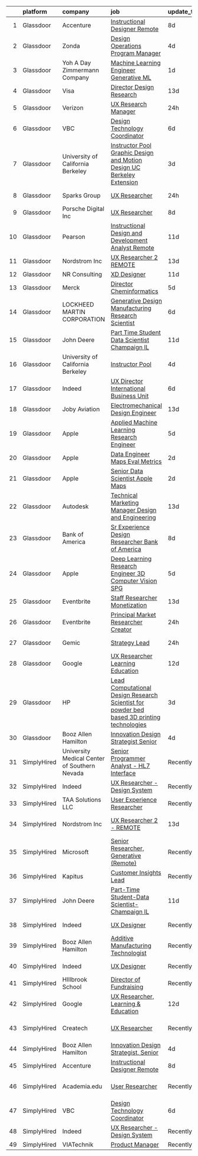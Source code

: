 

|    | platform    | company                                      | job                                                                                                                                                                                                                                                                                                                                                                                                                                                                                                                                                                                                                                                                                                                                                                                                                                                                                                                                                                                                                                                                                                                                                                                                                                                                                                                                                                                          | update_time   | location                 |
|---:|:------------|:---------------------------------------------|:---------------------------------------------------------------------------------------------------------------------------------------------------------------------------------------------------------------------------------------------------------------------------------------------------------------------------------------------------------------------------------------------------------------------------------------------------------------------------------------------------------------------------------------------------------------------------------------------------------------------------------------------------------------------------------------------------------------------------------------------------------------------------------------------------------------------------------------------------------------------------------------------------------------------------------------------------------------------------------------------------------------------------------------------------------------------------------------------------------------------------------------------------------------------------------------------------------------------------------------------------------------------------------------------------------------------------------------------------------------------------------------------|:--------------|:-------------------------|
|  1 | Glassdoor   | Accenture                                    | [Instructional Designer Remote](https://www.glassdoor.com/partner/jobListing.htm?pos=115&ao=1136043&s=58&guid=00000181d24dbef5a68ec0353044b133&src=GD_JOB_AD&t=SR&vt=w&cs=1_2e94ff78&cb=1657090719892&jobListingId=1007967472120&jrtk=3-0-1g794rfpck264801-1g794rfpni7n8800-5be2c3ef4de63b52-)                                                                                                                                                                                                                                                                                                                                                                                                                                                                                                                                                                                                                                                                                                                                                                                                                                                                                                                                                                                                                                                                                               | 8d            | Remote                   |
|  2 | Glassdoor   | Zonda                                        | [Design Operations Program Manager](https://www.glassdoor.com/partner/jobListing.htm?pos=125&ao=1136043&s=58&guid=00000181d24dbef5a68ec0353044b133&src=GD_JOB_AD&t=SR&vt=w&cs=1_e47e27b9&cb=1657090719893&jobListingId=1007976317022&jrtk=3-0-1g794rfpck264801-1g794rfpni7n8800-cc6e416245957c2f-)                                                                                                                                                                                                                                                                                                                                                                                                                                                                                                                                                                                                                                                                                                                                                                                                                                                                                                                                                                                                                                                                                           | 4d            | Remote                   |
|  3 | Glassdoor   | Yoh  A Day   Zimmermann Company              | [Machine Learning Engineer    Generative ML ](https://www.glassdoor.com/partner/jobListing.htm?pos=103&ao=1110586&s=58&guid=00000181d24dbef5a68ec0353044b133&src=GD_JOB_AD&t=SR&vt=w&ea=1&cs=1_3c4d1a9c&cb=1657090719891&jobListingId=1007982759644&cpc=82B3195DA92CAF92&jrtk=3-0-1g794rfpck264801-1g794rfpni7n8800-3ef156ec08f33186--6NYlbfkN0Ae6Qmv8rNb3d5rEsMPL_plhvilYeiJERi7JqghURwQ9bq2mHgMGRGPHap0kt02TPhHoArRrIPDXB0Fm3NSxLJwWlAXpSoHydXD7YYEjQfYp-wt_j4lfGDfKIbzND_9EtD4wiBxpi_5Fu1gPRC5CvPWqwejtozptTMLVK4J_uv5kUAtnlLbzUmWf6tFympiFYnf2hp0rQvftX3ODCLOtJcWeAMP58wnLdrAfItmIkIbefVU-3UM1nHmB7HmXXtDngtCFzVCzfDdTGl6FXjumtko2NUnxYVdH2x-uPPDUrV4yrUujo5fxwsyCHARmcCHyl6-khDEHBUmc8GYEzKyJLgZEEG82GbcyIDwA5MSdDcymoZfKQmc8QKFZorlHjzT8KA9oekrBpVsIl6UTQdNXr4fnX9ohvBkoXxsqMiauxHC7a4I2Ad9Vxb_IC2UnDCauLWqDUWCthkyib3Bz8SmIeij04ejJM_BK-F_aBZ8lfIXbA%3D%3D)                                                                                                                                                                                                                                                                                                                                                                                                                                                                                                                           | 1d            | Mountain View, CA        |
|  4 | Glassdoor   | Visa                                         | [Director Design Research](https://www.glassdoor.com/partner/jobListing.htm?pos=121&ao=1136043&s=58&guid=00000181d24dbef5a68ec0353044b133&src=GD_JOB_AD&t=SR&vt=w&cs=1_cb65b2b5&cb=1657090719892&jobListingId=1007958246561&jrtk=3-0-1g794rfpck264801-1g794rfpni7n8800-24765438d2870bae-)                                                                                                                                                                                                                                                                                                                                                                                                                                                                                                                                                                                                                                                                                                                                                                                                                                                                                                                                                                                                                                                                                                    | 13d           | Bellevue, WA             |
|  5 | Glassdoor   | Verizon                                      | [UX Research Manager](https://www.glassdoor.com/partner/jobListing.htm?pos=108&ao=1110586&s=58&guid=00000181d24dbef5a68ec0353044b133&src=GD_JOB_AD&t=SR&vt=w&cs=1_75fb40a9&cb=1657090719891&jobListingId=1007985846556&cpc=6FC5BA77C9A4CD78&jrtk=3-0-1g794rfpck264801-1g794rfpni7n8800-74661d89c5bba42b--6NYlbfkN0BCNs6bE--Mn_ADd0RyzMq18ZUxdybwefWV8heO_C7Y98mRwJOBD1Cq6SSd-NViUSFRiYLKKGogQMV_KfYL38eCB7dYmW-VxWuVdyYZojcTYrY52Q-IFV23eV7xq5j-hvAHcp7_CrnA44KY0zJJ7h9uA0GlLtFQiJJoFjy6czjJEM2KNHd4wH8N4KEDIMbhKqRfWx3_fMRXksgFxSVkN_rgxy9Zq7GcY-iFair0YKykitBjx8dbAKZobV2ScLPdVzMfhzvt_rGc0NfKBDldrTRY0gQXwb4FnVG5dY8jL6SZpuqOBG4JF4ZJTF_ViTFMK37wxG0ddyey7t4ZY3OvzwB5TCOZ2vVykTc_bRThnumKBYUcUMpHRkBeWMcSswbdwCIij6cYgug83xMR-Qn42Wv5810Kxgml4-PFm1lwq14sIlp3r2zkFFBBonEQETx6hNmyXearIPUkMqRrnMhaMlBeD--C1hnSnJIYG6YG28iHgCPnUupC_PXVgwnIJFvbm3wgp0s2KAzy2AF_UT3seNQB9OuCXyuST242wg5gZX0f_NMbTm_STGK-CZM18aCi4203gjaIc_xMUZbbVp3q3P82tC2YqwDpiD-tSdTHcm9Imr7bJAKeQqG3gTWhKKqNJ6iXJMWbOT5oBDf0CkSpglsDtXHukwFIkozVPDCLHC1404MrB1bJkgWZrAQX5Couuw0Yv-iryQlJdn1tT_S1_Vdhnu2oQmf0A2k4KdgTB4MQsMT3Mv0TfP4H)                                                                                                                                                                                                                                                                                    | 24h           | New York, NY             |
|  6 | Glassdoor   | VBC                                          | [Design Technology Coordinator](https://www.glassdoor.com/partner/jobListing.htm?pos=101&ao=1110586&s=58&guid=00000181d24dbef5a68ec0353044b133&src=GD_JOB_AD&t=SR&vt=w&ea=1&cs=1_71eb9cdd&cb=1657090719890&jobListingId=1007970642019&cpc=A0637F14311B9419&jrtk=3-0-1g794rfpck264801-1g794rfpni7n8800-2bb5b58a7f8e7506--6NYlbfkN0BK9GXDcakwdiqmeo8o-2GvkYnmPkq7xevAHdeF_847qkpPJo8-WyfGh_giHb_Wt2yjNfQYJNopcViEF-9zjUiJF5BFIGFCUJqw3rkUFe2234TNPtBQ_WR5HFZce2D3QyvocDCva0SFX-og887d_WtWl4s9_NycewkQ-UQSG7iO-udRttHvQessAQjCMZ3SQgn0h0qIesr1Emskmy0-hs8bA2zNAbz0KuwDkGbgDRw3mzl6siYL0qaXUgvziR3xOUN4kb-cvGa0gQjDTiXgfjaFeWc_0QmQqKjI-KnIO16n32TejhTSVs3dNQve4BLqOGsz1SN4btqeRpY3hIEG8F6DQJxJt5gQ4V5U0e2M8DqpChJajk63SdYU84XuFx9QmZiuabM4y8N5L7UyZKstlODsSiC1AEdrvZl55Qb8_i7kXbKBys0mm6L9U_rkIDqUOu50dDJXpp5v4RnCnY0feBU44SLTQM72hsY%3D)                                                                                                                                                                                                                                                                                                                                                                                                                                                                                                                                                       | 6d            | Somerville, MA           |
|  7 | Glassdoor   | University of California Berkeley            | [Instructor Pool Graphic Design and Motion Design UC Berkeley Extension](https://www.glassdoor.com/partner/jobListing.htm?pos=123&ao=1136043&s=58&guid=00000181d24dbef5a68ec0353044b133&src=GD_JOB_AD&t=SR&vt=w&cs=1_53b1ba75&cb=1657090719893&jobListingId=1007978484355&jrtk=3-0-1g794rfpck264801-1g794rfpni7n8800-f40628e4867d1fed-)                                                                                                                                                                                                                                                                                                                                                                                                                                                                                                                                                                                                                                                                                                                                                                                                                                                                                                                                                                                                                                                      | 3d            | Berkeley, CA             |
|  8 | Glassdoor   | Sparks Group                                 | [UX Researcher](https://www.glassdoor.com/partner/jobListing.htm?pos=109&ao=1110586&s=58&guid=00000181d24dbef5a68ec0353044b133&src=GD_JOB_AD&t=SR&vt=w&cs=1_3ee88086&cb=1657090719891&jobListingId=1007984907914&cpc=9908D8D4413DBB8A&jrtk=3-0-1g794rfpck264801-1g794rfpni7n8800-5fcf4f3adbd2dde6--6NYlbfkN0CVbIAoVGlVV0muHIzlWY31dYj5hrVkKa7qBWZ-hZn3g-zWnitpxah_RyLopvrEJPKEAMPXU9HMaaznMboaU57EgIZ4PnTg86qkz2sb_qr61-hxgd5GHUyOVQyhDsvJUk2mz3-q3Uja_iyoQQtY7kKlUFeDf_Szm3rMJaHxxOWdU0OpNKQWcK1B1d0bjgnMHLRPq_Y-MnhpQA7b0hyR8NU2myDM1KbvU7WNGDzROfas1MMAW3cbIfh5SYTtWzlN36e6FcMkm81YS-S5fq1IXHwbpq8pn1rIGhN2p09-ZupxnjxN8mLSycr8KFkV-aW0-pgdlbStdwdHJr3IN3kC94TcyaL3HdtBtVokbtev6x4xcSL7cOptwy28r9QqiwtAdC5WeAAS2SiPZ3phhHnquoeM4iftTz9MM2PvI-R9gVMFvbjs2WcbO3bQN919vMU3W9Cu4TZcTVTdKQAhwqAPTkDApIE6OXQ8UgKgKnVqVYi9xbgW8lRWiQNXYekX4n_X3aQ%3D)                                                                                                                                                                                                                                                                                                                                                                                                                                                                                                                                            | 24h           | Rockville, MD            |
|  9 | Glassdoor   | Porsche Digital Inc                          | [UX Researcher](https://www.glassdoor.com/partner/jobListing.htm?pos=129&ao=1136043&s=58&guid=00000181d24dbef5a68ec0353044b133&src=GD_JOB_AD&t=SR&vt=w&cs=1_fef50a38&cb=1657090719894&jobListingId=1007965384726&jrtk=3-0-1g794rfpck264801-1g794rfpni7n8800-1bfb70a52c92c339-)                                                                                                                                                                                                                                                                                                                                                                                                                                                                                                                                                                                                                                                                                                                                                                                                                                                                                                                                                                                                                                                                                                               | 8d            | Atlanta, GA              |
| 10 | Glassdoor   | Pearson                                      | [Instructional Design and Development Analyst  Remote ](https://www.glassdoor.com/partner/jobListing.htm?pos=111&ao=1136043&s=58&guid=00000181d24dbef5a68ec0353044b133&src=GD_JOB_AD&t=SR&vt=w&cs=1_5ff23054&cb=1657090719891&jobListingId=1007961604984&jrtk=3-0-1g794rfpck264801-1g794rfpni7n8800-7431c2f91655a02d-)                                                                                                                                                                                                                                                                                                                                                                                                                                                                                                                                                                                                                                                                                                                                                                                                                                                                                                                                                                                                                                                                       | 11d           | Elk Grove Village, IL    |
| 11 | Glassdoor   | Nordstrom Inc                                | [UX Researcher 2   REMOTE](https://www.glassdoor.com/partner/jobListing.htm?pos=127&ao=1136043&s=58&guid=00000181d24dbef5a68ec0353044b133&src=GD_JOB_AD&t=SR&vt=w&cs=1_2eb44556&cb=1657090719894&jobListingId=1007957153362&jrtk=3-0-1g794rfpck264801-1g794rfpni7n8800-608155c439d6817a-)                                                                                                                                                                                                                                                                                                                                                                                                                                                                                                                                                                                                                                                                                                                                                                                                                                                                                                                                                                                                                                                                                                    | 13d           | Seattle, WA              |
| 12 | Glassdoor   | NR Consulting                                | [XD Designer](https://www.glassdoor.com/partner/jobListing.htm?pos=128&ao=1136043&s=58&guid=00000181d24dbef5a68ec0353044b133&src=GD_JOB_AD&t=SR&vt=w&ea=1&cs=1_fc87e768&cb=1657090719894&jobListingId=1007962200876&jrtk=3-0-1g794rfpck264801-1g794rfpni7n8800-37fe6b4c132875a9-)                                                                                                                                                                                                                                                                                                                                                                                                                                                                                                                                                                                                                                                                                                                                                                                                                                                                                                                                                                                                                                                                                                            | 11d           | Remote                   |
| 13 | Glassdoor   | Merck                                        | [Director  Cheminformatics](https://www.glassdoor.com/partner/jobListing.htm?pos=130&ao=1136043&s=58&guid=00000181d24dbef5a68ec0353044b133&src=GD_JOB_AD&t=SR&vt=w&cs=1_436e15e3&cb=1657090719894&jobListingId=1007975055606&jrtk=3-0-1g794rfpck264801-1g794rfpni7n8800-a4a0db368f2e5b3a-)                                                                                                                                                                                                                                                                                                                                                                                                                                                                                                                                                                                                                                                                                                                                                                                                                                                                                                                                                                                                                                                                                                   | 5d            | Boston, MA               |
| 14 | Glassdoor   | LOCKHEED MARTIN CORPORATION                  | [Generative Design   Manufacturing Research Scientist](https://www.glassdoor.com/partner/jobListing.htm?pos=110&ao=1136043&s=58&guid=00000181d24dbef5a68ec0353044b133&src=GD_JOB_AD&t=SR&vt=w&cs=1_cdbe7fa0&cb=1657090719891&jobListingId=1007971993276&jrtk=3-0-1g794rfpck264801-1g794rfpni7n8800-5830dfb3cb1cb712-)                                                                                                                                                                                                                                                                                                                                                                                                                                                                                                                                                                                                                                                                                                                                                                                                                                                                                                                                                                                                                                                                        | 6d            | Billerica, MA            |
| 15 | Glassdoor   | John Deere                                   | [Part Time Student Data Scientist Champaign IL](https://www.glassdoor.com/partner/jobListing.htm?pos=105&ao=1110586&s=58&guid=00000181d24dbef5a68ec0353044b133&src=GD_JOB_AD&t=SR&vt=w&cs=1_81eda9b9&cb=1657090719890&jobListingId=1007962270746&cpc=FD1C1DA32C38CFA7&jrtk=3-0-1g794rfpck264801-1g794rfpni7n8800-2e201d376d0f22b8--6NYlbfkN0Cv0TQtpZ6GGs0tAo-ZxVQTOn-gpbC_6DfU7thop2TVuASU8O2TbTKNUU43Sm0q_eUkqtyhWxW2LO2afZpMmBL9Z3SswPZduqWNhXhFUTm4_4ZDD0wOSeiF00uJtHaefc60A_WYf1RkUmy6GEXCaWO-IKIsx6OB445zVLAWffET93oi2l-d42FpdkGZyWWmehWqb3tJzLpmTGpJmnSizpN6bqwnQ9G1E6kQxJo9AyCBbmXJTvhPg1zNX_uOqwAsT2aVybfUukrk5vJhD8UZDXGcfr7huvGnTpkkksDzSAcpA6ooTgo6jGAWVQfgEnEzTrqF13LyigCa4Ud3AN_roJ51qHcNPzZjBU3n7MLV1j8KNDN4g5c5_liJ8bzbmRNQiN9blnvMP2Rn_3VpUxIH2WwORt_jPC68BrBEuKANiDRYh3_sp2pOAysnEATQpqrMv9GGY9o2iq5pGBSlpoUq2sOyUMxNhArUHkpJdVynIZvRmTExeN6UqqUbkePIPTpPqIFtpwrBZiuZQT8sP0pkNX0CBED3CD5u_cWGMADsAIN3qeIa4kRBxsOxSoGMbMc_nX5AlwFb6M2WcGoLB86K1g0cgg2omOql9_cp0nWE3vDjoVXNQrp8jKO4N9buU4GdQXzHKYTY19k1XhW_6GrL3lD7)                                                                                                                                                                                                                                                                                                                                                          | 11d           | Champaign, IL            |
| 16 | Glassdoor   | University of California Berkeley            | [Instructor Pool](https://www.glassdoor.com/partner/jobListing.htm?pos=126&ao=1136043&s=58&guid=00000181d24dbef5a68ec0353044b133&src=GD_JOB_AD&t=SR&vt=w&cs=1_56d1def9&cb=1657090719893&jobListingId=1007975971924&jrtk=3-0-1g794rfpck264801-1g794rfpni7n8800-97b24cf7dd2ff725-)                                                                                                                                                                                                                                                                                                                                                                                                                                                                                                                                                                                                                                                                                                                                                                                                                                                                                                                                                                                                                                                                                                             | 4d            | San Francisco, CA        |
| 17 | Glassdoor   | Indeed                                       | [UX Director   International Business Unit](https://www.glassdoor.com/partner/jobListing.htm?pos=107&ao=1110586&s=58&guid=00000181d24dbef5a68ec0353044b133&src=GD_JOB_AD&t=SR&vt=w&cs=1_fae03433&cb=1657090719891&jobListingId=1007971205893&cpc=6FC5BA77C9A4CD78&jrtk=3-0-1g794rfpck264801-1g794rfpni7n8800-8bdda3467dc467eb--6NYlbfkN0CiRNM7CVr8YueLFKlzwbFWI0o7IjV438l4sVrvKZ0flpURU_mqoI8E88RAJZx1_nToDFyAHICBRXysA2QPrqnmdYMjauVfVm-aXzBipg7d0uLKOPw3sWUpNXv1jrlnDln_8TO8QbrxYzd69lSsEXtW-RzE3jUWACSKSpZXC7yQgZA1Ts5SMnldfVaA-hfJpdRXm236bTe1iHQTJnwfChaHDua_RLMy677AjqF4QjG-pzenGQt_O5Vdw2St3A_AQYEoFFdwfg0zlpjFOKQZqhiNpvEs4ZQhTgGGXca_iXcN4z_IvQA_KVr3tQa0-KUr6rmYK_ksTUlqX_xltSxVZVnO7ltCFMWGMlte1P2P17FN_4p-qSmlTFbULkkgyNoBxpCxgZeaa5ig6XXLeHhbk2jUubObKAfY_mvlBxPtxO44nBTjqd5i8okiM2ZOuCuQdxwvpHAs2ly5xnzB7l8ZTzyaR-7rsiiW8tmtImAzmATeWFS7v_rSyBQedTNSHcVlifMHOBtRojalCj64SfixgVVK)                                                                                                                                                                                                                                                                                                                                                                                                                                                                                              | 6d            | Austin, TX               |
| 18 | Glassdoor   | Joby Aviation                                | [Electromechanical Design Engineer](https://www.glassdoor.com/partner/jobListing.htm?pos=124&ao=1136043&s=58&guid=00000181d24dbef5a68ec0353044b133&src=GD_JOB_AD&t=SR&vt=w&cs=1_adbb703d&cb=1657090719893&jobListingId=1007956106150&jrtk=3-0-1g794rfpck264801-1g794rfpni7n8800-acb599ffedd8eecd-)                                                                                                                                                                                                                                                                                                                                                                                                                                                                                                                                                                                                                                                                                                                                                                                                                                                                                                                                                                                                                                                                                           | 13d           | Santa Cruz, CA           |
| 19 | Glassdoor   | Apple                                        | [Applied Machine Learning Research Engineer](https://www.glassdoor.com/partner/jobListing.htm?pos=102&ao=1110586&s=58&guid=00000181d24dbef5a68ec0353044b133&src=GD_JOB_AD&t=SR&vt=w&cs=1_01a8302f&cb=1657090719890&jobListingId=1007972446556&cpc=D2F1DE17EE1F43B9&jrtk=3-0-1g794rfpck264801-1g794rfpni7n8800-3e48cf0cef0c3e92--6NYlbfkN0BvKrLyj5gPmtZO9T8euul8TCxuuKNOtzRJOomxnwSEodTz2Bc-sPZl8WPllYOnI2iSo8V1TL2wcIgaohnAvPJGLI-rs79cOG4peC1c_72dKmydqxFccLI-NwQIrlYChOwm-qmZO0Jk3czq7Cvi66AMtMiGy-y8IYaSFRt07eUfzIiQd88fXJ4TZy42eMoKHSuQ4FeYLiF2wdoNC56He26rfQQx53Gpfq1E556cBiqpyXMrlWl_M5daYzF-eMgUs18RdWeXTgRZ_EtG5qf2G1jkZxXQlzqIeB0mDKJ30BSft52xKQfZKgxu8T_LB4Iv1nZEYut2d_3YuA5SOR0Js814reuPgCvA0kp_DH6sbfW7lwRFkbfBlyH8dagZC74DLnDoAS9syylJ2V6dqPoQzJ8f6P5_ZgTHx20nru0Md5mvOz1hrnDWH6dx7WFk_4oWTK-YLZPgTr1gdDKORM2WI7sf4ZerdPiAxysY24Kr9jsuQAy9l5y5TMJUY4ljSmr5MkAL3XB3nlROgfszrrFB1I04ixYRzLR-iCs6nWiB2QpNej3Fct19HWdpTkP869Ygq5skLwDXG711IUvvrtdAfiLqbpEjxO3kG28B4ahzoOjfc_sKmOEQqJBPO-0Ns909NtxGoYG1k5PNACXtqUtDWnjHNcuwswrZ7iaWbdne7fOEvheTZjTDMN-vMRA35sAYt6tweIHCqaxvIaA-GmAJXNC0gclUDrnhoWJGIaqekTMEMtxzYLCgZBm1QCkGd1Chr7ujfAQUN9_4n8m2qc9na5gTK0fmTWzNw9dXdobS3aXbx696wRoheU2u8Im4rrJnw4DFJ5f8UhJJxU5ybXCH5JuWwLk-0Ztggc1x54Dca3n4vXh6lznRPH-R2z0GrEo-rJIQcJ3F2EdMuBViLA4O-kgsquJHKsBpDp3xcIAzLeGsmLWB6cVc1k2fKalLeu5wk6BcyypApw9ifSjbhAfqkG8ZiIvOYvcSUrbPQUslpDXDfw%3D%3D) | 5d            | San Diego, CA            |
| 20 | Glassdoor   | Apple                                        | [Data Engineer  Maps Eval Metrics](https://www.glassdoor.com/partner/jobListing.htm?pos=104&ao=1110586&s=58&guid=00000181d24dbef5a68ec0353044b133&src=GD_JOB_AD&t=SR&vt=w&cs=1_89848c51&cb=1657090719890&jobListingId=1007981077197&cpc=8795CF9063CD573D&jrtk=3-0-1g794rfpck264801-1g794rfpni7n8800-fcb89ba8530a05ad--6NYlbfkN0BvKrLyj5gPmtZO9T8euul8TCxuuKNOtzRJOomxnwSEodTz2Bc-sPZlt2Zgji_QUXGcPDDC0toIwkjjSX4pmKJQPu1bsxKDITU5WKNSEn6ePegREADGpDVQMOY6z2KDoUqo20z9hSaLPtO1Exw88_J7LYEFvcBranYEI5WZgpK7o1SzRvxN8WwnLAwjbLcSG0arIFMZMDGBvFfDIEJRFvO2C0bgY0l8GLE4QHswoVLTYhEhV3PqowOJd044CQGve7069Y27K_deZGhngEmPRX3YRTAH0LHUiQiLHKmfSlwtyBCH5M06LmSwQ35ocXkEr2Cwk8RHbl1PBPjNQASoRT3F6xwDOyVVNUZ6pHq7r9wyW4Ubo4ck4h7_E9S5Aw0mzaJxda9Q2DZQ_us20CoBEW0KOYjbzaXdtjQR0--Bs2fe8Ti0uvf3_gMqcVYK6Yn0K-XMvqttPGxZrFIzfhbWk08WEnIJ-J-B0CuhyBa2c70wzDS9z6cgJx4IO7F6i8iHm1cRyAm3oOmXmlYkVTQHjUy14RrllqT8_qsFAyUTecuSzEs3RwYq46xtBfI1Bayii-tKFdD4u1qXP_CLbUwKGia39ZG4UsdB6yrXezhiRF2rx6XIvRjumuE8a42c_RW9aQVvenSO6OgI5f6LHG3WciiirG3ZN4K7MQ8YBBGEp5FdUDRhBvp8H0U0rgpmOnCUbb61t2dLnGKcGSBvtG_1NbYZG69fFN4UX0UNFlSTOeD9Ken6n2RpP-VXVjVTCYxecDDwjAVxAIPcuxWjAos5PozJewUp2feAv1gU5eoOG2rsCyLtLVwrR5a4NbZspbZtCvSstLQgVv8Et5mcs__nnvXTJwmpiJC0saRadh5-ATOgUbFPG2-Ck2OjkFW0mZ04jF8QFxYuJfoiq0QREXw3i9YGz5BZmzYf9-zu-RI33VEeMwulp0vnT2nqhziJELExQ21myGye23xz4g6V3Au3CzQl)                                       | 2d            | Cupertino, CA            |
| 21 | Glassdoor   | Apple                                        | [Senior Data Scientist   Apple Maps](https://www.glassdoor.com/partner/jobListing.htm?pos=106&ao=1110586&s=58&guid=00000181d24dbef5a68ec0353044b133&src=GD_JOB_AD&t=SR&vt=w&cs=1_1af63637&cb=1657090719891&jobListingId=1007981077899&cpc=AC285F3A3ECA6BB0&jrtk=3-0-1g794rfpck264801-1g794rfpni7n8800-fbe944133e258466--6NYlbfkN0BvKrLyj5gPmtZO9T8euul8TCxuuKNOtzRJOomxnwSEodTz2Bc-sPZlt2Zgji_QUXGcPDDC0toIwjZMf7igxT_Lmkg1TKKZbvA_suoi79DoDAKoqfbHSPKwl8s04vKLkX_QSM-XJWjdheJNp6PTpT8v9UrqirkUya12Jh0KwmNM7_VmeabPSv0mPLxmekaqkYuaLMRdte7FDwlazKz5IP99JQ46b4UhWMdApU4WFtsRCAP_xav5SvZBz-Z9OZADfKtIwndcWlIal-4aYBLbQLaWZlPeHmkWPsuwCoMqmJtLQoMiNkifBkpnO_W54fEhICdUF5Otj7AIaZJBxYF2sGqxnX4seuTjpekWjLwWf8BMRLkdIKtDAXd2wllLGpTjbSA2pIZTahqXfMJNqKphginJXgzKFLP9wPaJInwshppI-ixZIVzrzBovqy9XwxqRPS1jKV0SfDGouIezfAiVzXD2OW_tAqtVEVt0cm4B8y_Hg2uRkmoR17a8ijHn5JfkojGOW9YRca45GfMHgOvs117F1_HnkK3sQnuur5zN3n5C4KB1ZZdIf4wku2yg1J26IoTQVBlVt7enLdvGyQNTTU76cXvszGQzv44HWLjpXANX5i1TMfAdLr7K2PeElWqtUXcrCmEqyneXcCUg8JrdRZ6G_XeCJoqH1k6v4jUN6B6m0FPjRv7B_FkbCRNUHw1Xn6CFlt9BIM1gJvh940S8GwO6IjPU4rD7UNB5NnIqa7PnSXoyZxdbNIKLLHDjS9HeXman-Tb8miM6goxr79013rbuCekJSlu4sfgXSg4RMcTcMHrdUPCpa9qdkLvn-W8YxuX4Oz-J-jFzSCFL_vjfJD17ZpCqW0xpkv-sNDFFwbuW33BnaVwQVXqIroBDMXZblwS1YmR0lfBdFv17p2IiXGGu9l9_JbRs5X06CTElJ_5pDKFfc1TVllM4oafPkQQU1-MbT0GTbPqGGm0CYgrikVbw)                                     | 2d            | Cupertino, CA            |
| 22 | Glassdoor   | Autodesk                                     | [Technical Marketing Manager  Design and Engineering](https://www.glassdoor.com/partner/jobListing.htm?pos=118&ao=1136043&s=58&guid=00000181d24dbef5a68ec0353044b133&src=GD_JOB_AD&t=SR&vt=w&cs=1_4491ca10&cb=1657090719892&jobListingId=1007956960616&jrtk=3-0-1g794rfpck264801-1g794rfpni7n8800-4443d6a3b82c19a6-)                                                                                                                                                                                                                                                                                                                                                                                                                                                                                                                                                                                                                                                                                                                                                                                                                                                                                                                                                                                                                                                                         | 13d           | California               |
| 23 | Glassdoor   | Bank of America                              | [Sr  Experience Design Researcher  Bank of America](https://www.glassdoor.com/partner/jobListing.htm?pos=122&ao=1136043&s=58&guid=00000181d24dbef5a68ec0353044b133&src=GD_JOB_AD&t=SR&vt=w&cs=1_ade83310&cb=1657090719893&jobListingId=1007966429703&jrtk=3-0-1g794rfpck264801-1g794rfpni7n8800-02ddd629686c10de-)                                                                                                                                                                                                                                                                                                                                                                                                                                                                                                                                                                                                                                                                                                                                                                                                                                                                                                                                                                                                                                                                           | 8d            | Charlotte, NC            |
| 24 | Glassdoor   | Apple                                        | [Deep Learning Research Engineer  3D Computer Vision   SPG](https://www.glassdoor.com/partner/jobListing.htm?pos=116&ao=1136043&s=58&guid=00000181d24dbef5a68ec0353044b133&src=GD_JOB_AD&t=SR&vt=w&cs=1_8904904d&cb=1657090719892&jobListingId=1007975564657&jrtk=3-0-1g794rfpck264801-1g794rfpni7n8800-f294efce9365c613-)                                                                                                                                                                                                                                                                                                                                                                                                                                                                                                                                                                                                                                                                                                                                                                                                                                                                                                                                                                                                                                                                   | 5d            | Cupertino, CA            |
| 25 | Glassdoor   | Eventbrite                                   | [Staff Researcher   Monetization](https://www.glassdoor.com/partner/jobListing.htm?pos=114&ao=1136043&s=58&guid=00000181d24dbef5a68ec0353044b133&src=GD_JOB_AD&t=SR&vt=w&cs=1_4ea17da6&cb=1657090719892&jobListingId=1007957388519&jrtk=3-0-1g794rfpck264801-1g794rfpni7n8800-daf8599306dcdc53-)                                                                                                                                                                                                                                                                                                                                                                                                                                                                                                                                                                                                                                                                                                                                                                                                                                                                                                                                                                                                                                                                                             | 13d           | Remote                   |
| 26 | Glassdoor   | Eventbrite                                   | [Principal Market Researcher  Creator](https://www.glassdoor.com/partner/jobListing.htm?pos=120&ao=1136043&s=58&guid=00000181d24dbef5a68ec0353044b133&src=GD_JOB_AD&t=SR&vt=w&cs=1_aa62c66f&cb=1657090719892&jobListingId=1007986170497&jrtk=3-0-1g794rfpck264801-1g794rfpni7n8800-31f7fa94cc52dcad-)                                                                                                                                                                                                                                                                                                                                                                                                                                                                                                                                                                                                                                                                                                                                                                                                                                                                                                                                                                                                                                                                                        | 24h           | Remote                   |
| 27 | Glassdoor   | Gemic                                        | [Strategy Lead](https://www.glassdoor.com/partner/jobListing.htm?pos=117&ao=1136043&s=58&guid=00000181d24dbef5a68ec0353044b133&src=GD_JOB_AD&t=SR&vt=w&ea=1&cs=1_87ee6e6f&cb=1657090719892&jobListingId=1007986251516&jrtk=3-0-1g794rfpck264801-1g794rfpni7n8800-a7a5edca019d7f4c-)                                                                                                                                                                                                                                                                                                                                                                                                                                                                                                                                                                                                                                                                                                                                                                                                                                                                                                                                                                                                                                                                                                          | 24h           | Brooklyn, NY             |
| 28 | Glassdoor   | Google                                       | [UX Researcher  Learning   Education](https://www.glassdoor.com/partner/jobListing.htm?pos=112&ao=1136043&s=58&guid=00000181d24dbef5a68ec0353044b133&src=GD_JOB_AD&t=SR&vt=w&cs=1_933c9cf4&cb=1657090719892&jobListingId=1007959780547&jrtk=3-0-1g794rfpck264801-1g794rfpni7n8800-df1c80ee7936e630-)                                                                                                                                                                                                                                                                                                                                                                                                                                                                                                                                                                                                                                                                                                                                                                                                                                                                                                                                                                                                                                                                                         | 12d           | San Francisco, CA        |
| 29 | Glassdoor   | HP                                           | [Lead Computational Design Research Scientist for powder bed based 3D printing technologies](https://www.glassdoor.com/partner/jobListing.htm?pos=113&ao=1136043&s=58&guid=00000181d24dbef5a68ec0353044b133&src=GD_JOB_AD&t=SR&vt=w&cs=1_0295fe1a&cb=1657090719892&jobListingId=1007978743204&jrtk=3-0-1g794rfpck264801-1g794rfpni7n8800-a8b2e6b1c22bb5da-)                                                                                                                                                                                                                                                                                                                                                                                                                                                                                                                                                                                                                                                                                                                                                                                                                                                                                                                                                                                                                                  | 3d            | Palo Alto, CA            |
| 30 | Glassdoor   | Booz Allen Hamilton                          | [Innovation Design Strategist  Senior](https://www.glassdoor.com/partner/jobListing.htm?pos=119&ao=1136043&s=58&guid=00000181d24dbef5a68ec0353044b133&src=GD_JOB_AD&t=SR&vt=w&cs=1_f1a3f89e&cb=1657090719892&jobListingId=1007977653742&jrtk=3-0-1g794rfpck264801-1g794rfpni7n8800-08dd25f9aabcbc13-)                                                                                                                                                                                                                                                                                                                                                                                                                                                                                                                                                                                                                                                                                                                                                                                                                                                                                                                                                                                                                                                                                        | 4d            | McLean, VA               |
| 31 | SimplyHired | University Medical Center of Southern Nevada | [Senior Programmer Analyst - HL7 Interface](https://www.simplyhired.com/job/M_ovQGtbV9PrAINJP9DhbCjCIqhBclTiONFFUMpBzc_ek0m7u1saLg?q=generative+design)                                                                                                                                                                                                                                                                                                                                                                                                                                                                                                                                                                                                                                                                                                                                                                                                                                                                                                                                                                                                                                                                                                                                                                                                                                      | Recently      | Nashville, TN            |
| 32 | SimplyHired | Indeed                                       | [UX Researcher - Design System](https://www.simplyhired.com/job/e86TnqnxJQBRcV_2-RzGirxsIIbhg2mnrDU1i4D_XTnutJC9J-I8RQ?q=generative+design)                                                                                                                                                                                                                                                                                                                                                                                                                                                                                                                                                                                                                                                                                                                                                                                                                                                                                                                                                                                                                                                                                                                                                                                                                                                  | Recently      | United States            |
| 33 | SimplyHired | TAA Solutions LLC                            | [User Experience Researcher](https://www.simplyhired.com/job/wjoRPGlrDeWkwlRaEqq_Gym5MqB4Ek7dmQOcEA4GA9mm5VlldUhxnQ?q=generative+design)                                                                                                                                                                                                                                                                                                                                                                                                                                                                                                                                                                                                                                                                                                                                                                                                                                                                                                                                                                                                                                                                                                                                                                                                                                                     | Recently      | Remote                   |
| 34 | SimplyHired | Nordstrom Inc                                | [UX Researcher 2 - REMOTE](https://www.simplyhired.com/job/6lwKITcTEPLMJdWVLA0p2KF-JUCKp7WKk0hyeGG-pjZ4y10DKZolYg?q=generative+design)                                                                                                                                                                                                                                                                                                                                                                                                                                                                                                                                                                                                                                                                                                                                                                                                                                                                                                                                                                                                                                                                                                                                                                                                                                                       | 13d           | Seattle, WA +5 locations |
| 35 | SimplyHired | Microsoft                                    | [Senior Researcher, Generative (Remote)](https://www.simplyhired.com/job/N8_2Y_TBz7r2NNi-cIfpYA8YCN05ji2g7apMfApI9Lyp0i8O8aJ_iQ?q=generative+design)                                                                                                                                                                                                                                                                                                                                                                                                                                                                                                                                                                                                                                                                                                                                                                                                                                                                                                                                                                                                                                                                                                                                                                                                                                         | Recently      | Redmond, WA              |
| 36 | SimplyHired | Kapitus                                      | [Customer Insights Lead](https://www.simplyhired.com/job/bTieZCcw7msHC_A8ttJKWPBlviFTrgfq3XZ_HAuzqAIetM_5TSsIog?q=generative+design)                                                                                                                                                                                                                                                                                                                                                                                                                                                                                                                                                                                                                                                                                                                                                                                                                                                                                                                                                                                                                                                                                                                                                                                                                                                         | Recently      | Remote                   |
| 37 | SimplyHired | John Deere                                   | [Part-Time Student-Data Scientist-Champaign IL](https://www.simplyhired.com/job/kp6BS0PjHbaSmZTG9TgYVJL4QNmdQOyICFzf3uj8bginFNegNm9CJQ?q=generative+design)                                                                                                                                                                                                                                                                                                                                                                                                                                                                                                                                                                                                                                                                                                                                                                                                                                                                                                                                                                                                                                                                                                                                                                                                                                  | 11d           | Champaign, IL            |
| 38 | SimplyHired | Indeed                                       | [UX Designer](https://www.simplyhired.com/job/7GiZIE7D3Vdy_WwQaWJKRxT3iPyT6Rqzli4Zo5eTP3IEz4tsOt1bKA?q=generative+design)                                                                                                                                                                                                                                                                                                                                                                                                                                                                                                                                                                                                                                                                                                                                                                                                                                                                                                                                                                                                                                                                                                                                                                                                                                                                    | Recently      | United States            |
| 39 | SimplyHired | Booz Allen Hamilton                          | [Additive Manufacturing Technologist](https://www.simplyhired.com/job/aX1q5uxCrUZ_BFPr36zd81W8FjdVNenl4q6sjx4_a2yxlqpgXLxMWw?q=generative+design)                                                                                                                                                                                                                                                                                                                                                                                                                                                                                                                                                                                                                                                                                                                                                                                                                                                                                                                                                                                                                                                                                                                                                                                                                                            | Recently      | Warren, MI               |
| 40 | SimplyHired | Indeed                                       | [UX Designer](https://www.simplyhired.com/job/7GiZIE7D3Vdy_WwQaWJKRxT3iPyT6Rqzli4Zo5eTP3IEz4tsOt1bKA?q=generative+design)                                                                                                                                                                                                                                                                                                                                                                                                                                                                                                                                                                                                                                                                                                                                                                                                                                                                                                                                                                                                                                                                                                                                                                                                                                                                    | Recently      | United States            |
| 41 | SimplyHired | HIllbrook School                             | [Director of Fundraising](https://www.simplyhired.com/job/ENKUisqEPyXa1cUA81a4-YhdtzebfyE0gA8nVSY6VQ4HA2qzcaOKGg?q=generative+design)                                                                                                                                                                                                                                                                                                                                                                                                                                                                                                                                                                                                                                                                                                                                                                                                                                                                                                                                                                                                                                                                                                                                                                                                                                                        | Recently      | Los Gatos, CA            |
| 42 | SimplyHired | Google                                       | [UX Researcher, Learning & Education](https://www.simplyhired.com/job/WGCSVKpQGbUMUJM-_ZKn_88_lb6_wQ3quIe5_IBj1DVzS_pd-OSyog?q=generative+design)                                                                                                                                                                                                                                                                                                                                                                                                                                                                                                                                                                                                                                                                                                                                                                                                                                                                                                                                                                                                                                                                                                                                                                                                                                            | 12d           | San Francisco, CA        |
| 43 | SimplyHired | Createch                                     | [UX Researcher](https://www.simplyhired.com/job/i7kHaMs_t4HJbJlYlCbNzuzUNip4IiMfa1iEYNfuICNgoGdDox8jZA?q=generative+design)                                                                                                                                                                                                                                                                                                                                                                                                                                                                                                                                                                                                                                                                                                                                                                                                                                                                                                                                                                                                                                                                                                                                                                                                                                                                  | Recently      | San Francisco, CA        |
| 44 | SimplyHired | Booz Allen Hamilton                          | [Innovation Design Strategist, Senior](https://www.simplyhired.com/job/Ipy5IK4htMaNTvH6r5NcKmTb-xze1A_0vN5DnqYmLROPbDQqC0zxag?q=generative+design)                                                                                                                                                                                                                                                                                                                                                                                                                                                                                                                                                                                                                                                                                                                                                                                                                                                                                                                                                                                                                                                                                                                                                                                                                                           | 4d            | McLean, VA               |
| 45 | SimplyHired | Accenture                                    | [Instructional Designer Remote](https://www.simplyhired.com/job/hr8ncoKfleUGVuo--GGLtxtufm9lBPA3q1EeawLyF1PXiiCen_poQw?q=generative+design)                                                                                                                                                                                                                                                                                                                                                                                                                                                                                                                                                                                                                                                                                                                                                                                                                                                                                                                                                                                                                                                                                                                                                                                                                                                  | 8d            | Remote                   |
| 46 | SimplyHired | Academia.edu                                 | [User Researcher](https://www.simplyhired.com/job/cjdcomYempbmUhAWCpEK_YrJtbhLmpULAIpavYFaz3th4me50_tqfA?q=generative+design)                                                                                                                                                                                                                                                                                                                                                                                                                                                                                                                                                                                                                                                                                                                                                                                                                                                                                                                                                                                                                                                                                                                                                                                                                                                                | Recently      | San Francisco, CA        |
| 47 | SimplyHired | VBC                                          | [Design Technology Coordinator](https://www.simplyhired.com/job/emOvnONs7Q6VgRH8lK09NIk7O882g-2vtU3UMGN6SfhazfZf9Oi4og?q=generative+design)                                                                                                                                                                                                                                                                                                                                                                                                                                                                                                                                                                                                                                                                                                                                                                                                                                                                                                                                                                                                                                                                                                                                                                                                                                                  | 6d            | Somerville, MA           |
| 48 | SimplyHired | Indeed                                       | [UX Researcher - Design System](https://www.simplyhired.com/job/e86TnqnxJQBRcV_2-RzGirxsIIbhg2mnrDU1i4D_XTnutJC9J-I8RQ?q=generative+design)                                                                                                                                                                                                                                                                                                                                                                                                                                                                                                                                                                                                                                                                                                                                                                                                                                                                                                                                                                                                                                                                                                                                                                                                                                                  | Recently      | United States            |
| 49 | SimplyHired | VIATechnik                                   | [Product Manager](https://www.simplyhired.com/job/YVXgEfpeqlU-NgAXZdogWzcUr_tubymCRGeyw709a5fMjk7TtvSsfQ?q=generative+design)                                                                                                                                                                                                                                                                                                                                                                                                                                                                                                                                                                                                                                                                                                                                                                                                                                                                                                                                                                                                                                                                                                                                                                                                                                                                | Recently      | Denver, CO               |